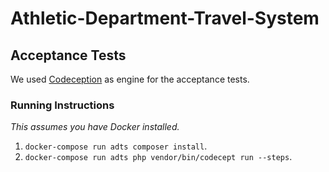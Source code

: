 # Athletic-Department-Travel-System

## Acceptance Tests
We used [Codeception](https://codeception.com/docs/01-Introduction) as engine for the acceptance tests.

### Running Instructions

_This assumes you have Docker installed._

1. `docker-compose run adts composer install`.
2. `docker-compose run adts php vendor/bin/codecept run --steps`.
